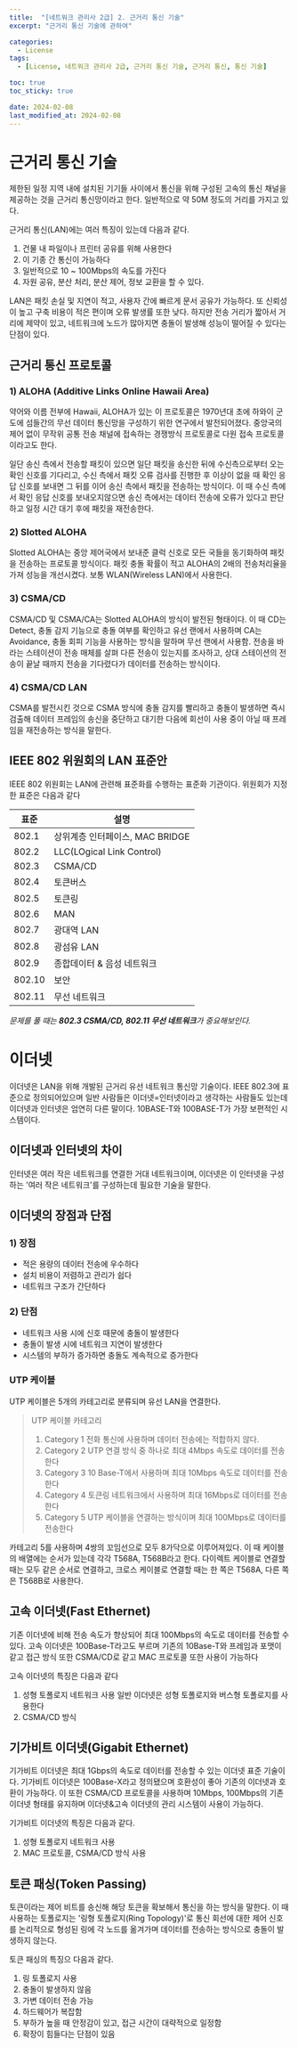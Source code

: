 ```yaml
---
title:  "[네트워크 관리사 2급] 2. 근거리 통신 기술"
excerpt: "근거리 통신 기술에 관하여"

categories:
  - License
tags:
  - [License, 네트워크 관리사 2급, 근거리 통신 기술, 근거리 통신, 통신 기술]

toc: true
toc_sticky: true

date: 2024-02-08
last_modified_at: 2024-02-08
---
```


# 근거리 통신 기술
제한된 일정 지역 내에 설치된 기기들 사이에서 통신을 위해 구성된 고속의 통신 채널을 제공하는 것을 근거리 통신망이라고 한다. 일반적으로 약 50M 정도의 거리를 가지고 있다.

근거리 통신(LAN)에는 여러 특징이 있는데 다음과 같다.
1. 건물 내 파일이나 프린터 공유를 위해 사용한다
2. 이 기종 간 통신이 가능하다
3. 일반적으로 10 ~ 100Mbps의 속도를 가진다
4. 자원 공유, 분산 처리, 분산 제어, 정보 교환을 할 수 있다.

LAN은 패킷 손실 및 지연이 적고, 사용자 간에 빠르게 문서 공유가 가능하다. 또 신뢰성이 높고 구축 비용이 적은 편이며 오류 발생률 또한 낮다. 하지만 전송 거리가 짧아서 거리에 제약이 있고, 네트워크에 노드가 많아지면 충돌이 발생해 성능이 떨어질 수 있다는 단점이 있다.

## 근거리 통신 프로토콜

### 1) ALOHA (Additive Links Online Hawaii Area)
약어와 이름 전부에 Hawaii, ALOHA가 있는 이 프로토콜은 1970년대 초에 하와이 군도에 섬들간의 무선 데이터 통신망을 구성하기 위한 연구에서 발전되어졌다. 중앙국의 제어 없이 무작위 공통 전송 채널에 접속하는 경쟁방식 프로토콜로 다원 접속 프로토콜이라고도 한다.

일단 송신 측에서 전송할 패킷이 있으면 일단 패킷을 송신한 뒤에 수신측으로부터 오는 확인 신호를 기다리고, 수신 측에서 패킷 오류 검사를 진행한 후 이상이 없을 때 확인 응답 신호를 보내면 그 뒤를 이어 송신 측에서 패킷을 전송하는 방식이다. 이 때 수신 측에서 확인 응답 신호를 보내오지않으면 송신 측에서는 데이터 전송에 오류가 있다고 판단하고 일정 시간 대기 후에 패킷을 재전송한다.

### 2) Slotted ALOHA
Slotted ALOHA는 중앙 제어국에서 보내준 클럭 신호로 모든 국들을 동기화하여 패킷을 전송하는 프로토콜 방식이다. 패킷 충돌 확률이 적고 ALOHA의 2배의 전송처리율을 가져 성능을 개선시켰다. 보통 WLAN(Wireless LAN)에서 사용한다.

### 3) CSMA/CD
CSMA/CD 및 CSMA/CA는 Slotted ALOHA의 방식이 발전된 형태이다. 이 때 CD는 Detect, 충돌 감지 기능으로 충돌 여부를 확인하고 유선 랜에서 사용하며 CA는 Avoidance, 충돌 회피 기능을 사용하는 방식을 말하며 무선 랜에서 사용함. 전송을 바라는 스테이션이 전송 매체를 살펴 다른 전송이 있는지를 조사하고, 상대 스테이션의 전송이 끝날 때까지 전송을 기다렸다가 데이터를 전송하는 방식이다.

### 4) CSMA/CD LAN
CSMA를 발전시킨 것으로 CSMA 방식에 충돌 감지를 빨리하고 충돌이 발생하면 즉시 검출해 데이터 프레임의 송신을 중단하고 대기한 다음에 회선이 사용 중이 아닐 때 프레임을 재전송하는 방식을 말한다.

## IEEE 802 위원회의 LAN 표준안
IEEE 802 위원회는 LAN에 관련해 표준화를 수행하는 표준화 기관이다. 위원회가 지정한 표준은 다음과 같다

|표준|설명|
|-|-|
|802.1|상위계층 인터페이스, MAC BRIDGE|
|802.2|LLC(LOgical Link Control)|
|802.3|CSMA/CD|
|802.4|토큰버스|
|802.5|토큰링|
|802.6|MAN|
|802.7|광대역 LAN|
|802.8|광섬유 LAN|
|802.9|종합데이터 & 음성 네트워크|
|802.10|보안|
|802.11|무선 네트워크|

*문제를 풀 때는 **802.3 CSMA/CD, 802.11 무선 네트워크**가 중요해보인다.*

# 이더넷
이더넷은 LAN을 위해 개발된 근거리 유선 네트워크 통신망 기술이다. IEEE 802.3에 표준으로 정의되어있으며 일반 사람들은 이더넷=인터넷이라고 생각하는 사람들도 있는데 이더넷과 인터넷은 엄연히 다른 말이다. 10BASE-T와 100BASE-T가 가장 보편적인 시스템이다.

## 이더넷과 인터넷의 차이
인터넷은 여러 작은 네트워크를 연결한 거대 네트워크이며, 이더넷은 이 인터넷을 구성하는 '여러 작은 네트워크'를 구성하는데 필요한 기술을 말한다.

## 이더넷의 장점과 단점

### 1) 장점
- 적은 용량의 데이터 전송에 우수하다
- 설치 비용이 저렴하고 관리가 쉽다
- 네트워크 구조가 간단하다

### 2) 단점
- 네트워크 사용 시에 신호 때문에 충돌이 발생한다
- 충돌이 발생 시에 네트워크 지연이 발생한다
- 시스템의 부하가 증가하면 충돌도 계속적으로 증가한다

### UTP 케이블
UTP 케이블은 5개의 카테고리로 분류되며 유선 LAN을 연결한다.

> UTP 케이블 카테고리
> 1. Category 1
  전화 통신에 사용하며 데이터 전송에는 적합하지 않다.
> 2. Category 2
  UTP 연결 방식 중 하나로 최대 4Mbps 속도로 데이터를 전송한다
> 3. Category 3
  10 Base-T에서 사용하며 최대 10Mbps 속도로 데이터를 전송한다
> 4. Category 4
  토큰링 네트워크에서 사용하며 최대 16Mbps로 데이터를 전송한다
> 5. Category 5
  UTP 케이블을 연결하는 방식이며 최대 100Mbps로 데이터를 전송한다

카테고리 5를 사용하며 4쌍의 꼬임선으로 모두 8가닥으로 이루어져있다. 이 때 케이블의 배열에는 순서가 있는데 각각 T568A, T568B라고 한다. 다이렉트 케이블로 연결할 때는 모두 같은 순서로 연결하고, 크로스 케이블로 연결할 때는 한 쪽은 T568A, 다른 쪽은 T568B로 사용한다.

## 고속 이더넷(Fast Ethernet)
기존 이더넷에 비해 전송 속도가 향상되어 최대 100Mbps의 속도로 데이터를 전송할 수 있다. 고속 이더넷은 100Base-T라고도 부르며 기존의 10Base-T와 프레임과 포맷이 같고 접근 방식 또한 CSMA/CD로 같고 MAC 프로토콜 또한 사용이 가능하다

고속 이더넷의 특징은 다음과 같다
1. 성형 토폴로지 네트워크 사용
일반 이더넷은 성형 토폴로지와 버스형 토폴로지를 사용한다
2. CSMA/CD 방식

## 기가비트 이더넷(Gigabit Ethernet)
기가비트 이더넷은 최대 1Gbps의 속도로 데이터를 전송할 수 있는 이더넷 표준 기술이다. 기가비트 이더넷은 100Base-X라고 정의됐으며 호환성이 좋아 기존의 이더넷과 호환이 가능하다. 이 또한 CSMA/CD 프로토콜을 사용하며 10Mbps, 100Mbps의 기존 이더넷 형태를 유지하며 이더넷&고속 이더넷의 관리 시스템이 사용이 가능하다.

기가비트 이더넷의 특징은 다음과 같다.
1. 성형 토폴로지 네트워크 사용
2. MAC 프로토콜, CSMA/CD 방식 사용

## 토큰 패싱(Token Passing)
토큰이라는 제어 비트를 송신해 해당 토큰을 확보해서 통신을 하는 방식을 말한다. 이 때 사용하는 토폴로지는 '링형 토폴로지(Ring Topology)'로 통신 회선에 대한 제어 신호를 논리적으로 형성된 링에 각 노드를 옮겨가며 데이터를 전송하는 방식으로 충돌이 발생하지 않는다.

토큰 패싱의 특징으 다음과 같다.
1. 링 토폴로지 사용
2. 충돌이 발생하지 않음
3. 가변 데이터 전송 가능
4. 하드웨어가 복잡함
5. 부하가 높을 때 안정감이 있고, 접근 시간이 대략적으로 일정함
6. 확장이 힘들다는 단점이 있음